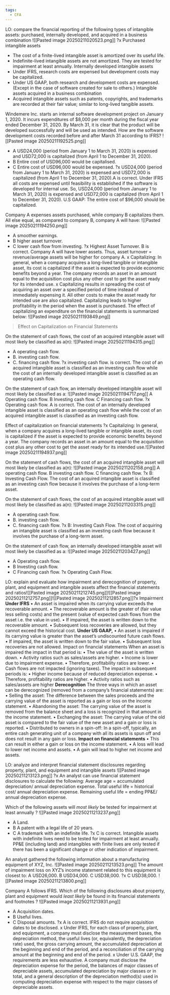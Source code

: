 ```yaml
---
tags:
  - CFA
---
```

LO: compare the financial reporting of the following types of intangible assets: purchased, internally developed, and acquired in a business combination 
![[Pasted image 20250211020523.png]]
?x
Purchased intangible assets 
- The cost of a finite-lived intangible asset is amortized over its useful life.
- Indefinite-lived intangible assets are not amortized. They are tested for impairment at least annually. 
Internally developed intangible assets
- Under IFRS, research costs are expensed but development costs may be capitalized.
- Under US GAAP, both research and development costs are expensed. (Except in the case of software created for sale to others.) 
Intangible assets acquired in a business combination
- Acquired intangible assets such as patents, copyrights, and trademarks are recorded at their fair value; similar to long-lived tangible assets.



Windemere Inc. starts an internal software development project on January 1, 2020. It incurs expenditures of $8,000 per month during the fiscal year ended December 31, 2020. By March 31, it is clear that the product will be developed successfully and will be used as intended. How are the software development costs recorded before and after March 31 according to IFRS?
![[Pasted image 20250211192525.png]]
- A USD24,000 (period from January 1 to March 31, 2020) is expensed and USD72,000 is capitalized (from April 1 to December 31, 2020).
- B Entire cost of USD96,000 would be capitalised.
- C Entire cost of USD96,000 would be expensed.
?x
USD24,000 (period from January 1 to March 31, 2020) is expensed and USD72,000 is capitalized (from April 1 to December 31, 2020).A is correct. Under IFRS all costs are expensed until feasibility is established if the software is developed for internal use. So, USD24,000 (period from January 1 to March 31, 2020) is expensed and USD72,000 is capitalized (from April 1 to December 31, 2020).
U.S GAAP: The entire cost of $96,000 should be capitalized.


Company A expenses assets purchased, while company B capitalizes them. All else equal, as compared to company B, company A will have:
![[Pasted image 20250211194250.png]]
- A   smoother earnings.
- B    higher asset turnover.
- C    lower cash flow from investing.
?x
Highest Asset Turnover. B is correct. Company A will have lower assets. Thus, asset turnover = revenue/average assets will be higher for company A.
x
Capitalizing:  In general, when a company acquires a long-lived tangible or intangible asset, its cost is capitalized if the asset is expected to provide economic benefits beyond a year. The company records an asset in an amount equal to the acquisition cost plus any other cost to get the asset ready for its intended use.
x
Capitalizing results in spreading the cost of acquiring an asset over a specified period of time instead of immediately expensing it. All other costs to make the asset ready for intended use are also capitalized. Capitalizing leads to higher profitability in the period when the asset is purchased. The effect of capitalizing an expenditure on the financial statements is summarized below:
![[Pasted image 20250211193849.png]]
> Effect on Capitalization on Financial Statements


On the statement of cash flows, the cost of an acquired intangible asset will most likely be classified as a(n):
![[Pasted image 20250211194315.png]]
- A   operating cash flow.
- B.  investing cash flow.
- C.  financing cash flow.
?x
investing cash flow.
 is correct. The cost of an acquired intangible asset is classified as an investing cash flow while the cost of an internally developed intangible asset is classified as an operating cash flow.

On the statement of cash flow, an internally developed intangible asset will most likely be classified as a:
![[Pasted image 20250211194717.png]]
A Operating cash flow.
B Investing cash flow.
C Financing cash flow.
?x
Operating cash flow.  A is correct. The cost of an internally developed intangible asset is classified as an operating cash flow while the cost of an acquired intangible asset is classified as an investing cash flow.



 Effect of capitalization on financial statements
 ?x
 Capitalizing:  In general, when a company acquires a long-lived tangible or intangible asset, its cost is capitalized if the asset is expected to provide economic benefits beyond a year. The company records an asset in an amount equal to the acquisition cost plus any other cost to get the asset ready for its intended use.![[Pasted image 20250211194937.png]]


On the statement of cash flows, the cost of an acquired intangible asset will most likely be classified as a(n): 
![[Pasted image 20250211202158.png]]
A operating cash flow. 
B investing cash flow. 
C financing cash flow.
?x
B: Investing Cash Flow.
The cost of an acquired intangible asset is classified as an investing cash flow because it involves the purchase of a long-term asset.


On the statement of cash flows, the cost of an acquired intangible asset will most likely be classified as a(n):
![[Pasted image 20250211203315.png]]
- A  operating cash flow.
- B. investing cash flow.
- C. financing cash flow.
?x
B: Investing Cash Flow.
The cost of acquiring an intangible asset is classified as an investing cash flow because it involves the purchase of a long-term asset.


On the statement of cash flow, an internally developed intangible asset will most likely be classified as a:
![[Pasted image 20250211203427.png]]
- A Operating cash flow.
- B Investing cash flow.
- C Financing cash flow.
?x
Operating Cash Flow. 


LO: explain and evaluate how impairment and derecognition of property, plant, and equipment and intangible assets affect the financial statements and ratios![[Pasted image 20250211212745.png]]![[Pasted image 20250211212757.png]]![[Pasted image 20250211212857.png]]?x
Impairment 
**Under IFRS**
• An asset is impaired when its carrying value exceeds the recoverable amount.
• The recoverable amount is the greater of (fair value less selling costs) and the present (value of expected cash flows from the asset i.e. the value in use).
• If impaired, the asset is written down to the recoverable amount.
• Subsequent loss recoveries are allowed, but they cannot exceed the historical cost.
**Under US GAAP,**
• An asset is impaired if its carrying value is greater than the asset’s undiscounted future cash flows.
• If impaired, the asset is written down to the fair value.
• Subsequent loss recoveries are not allowed.
Impact on financial statements When an asset is impaired the impact in that period is: • The value of the asset is written down. • Activity ratios such as sales/assets are higher. 
• Income is lower due to impairment expense. 
• Therefore, profitability ratios are lower. 
• Cash flows are not impacted (ignoring taxes). 
The impact in subsequent periods is: 
• Higher income because of reduced depreciation expense. 
• Therefore, profitability ratios are higher. 
• Activity ratios such as sales/assets are higher
**Derecognition**
The three ways in which an asset can be derecognized (removed from a company’s financial statements) are:
• Selling the asset: The difference between the sales proceeds and the carrying value of the asset is reported as a gain or loss on the income statement.
• Abandoning the asset: The carrying value of the asset is removed from the balance sheet and a loss is recognized in that amount in the income statement.
• Exchanging the asset: The carrying value of the old asset is compared to the fair value of the new asset and a gain or loss is reported.
• Distributed to owners in a spin-off: In a spin-off, typically, an entire cash generating unit of a company with all its assets is spun off and does not result in any gain or loss.
**Impact on financial statements**
• This can result in either a gain or loss on the income statement.
• A loss will lead to lower net income and assets.
• A gain will lead to higher net income and assets.


LO: analyze and interpret financial statement disclosures regarding property, plant, and equipment and intangible assets 
![[Pasted image 20250211213123.png]]
?x
An analyst can use financial statement disclosures to calculate the following: Average age = accumulated depreciation/ annual depreciation expense. Total useful life = historical cost/ annual depreciation expense. Remaining useful life = ending PP&E/ annual depreciation expense.


Which of the following assets will _most_ _likely_ be tested for impairment at least annually ?
![[Pasted image 20250211213237.png]]
- A Land.
- B A patent with a legal life of 20 years.
- C A trademark with an indefinite life.
?x
C is correct. Intangible assets with indefinite lives need to be tested for impairment at least annually. PP&E (including land) and intangibles with finite lives are only tested if there has been a significant change or other indication of impairment.




An analyst gathered the following information about a manufacturing equipment of XYZ, Inc.
![[Pasted image 20250211213523.png]]
The amount of impairment loss on XYZ’s income statement related to this equipment is closest to:
A USD26,000.
B USD34,000.
C USD38,000.
?x
C USD38,000.
![[Pasted image 20250211213800.png]]



Company A follows IFRS. Which of the following disclosures about property, plant and equipment would _least likely_ be found in its financial statements and footnotes ?
![[Pasted image 20250211213931.png]]
- A Acquisition dates.
- B Useful lives.
- C Disposal amounts.
?x
A is correct. IFRS do not require acquisition dates to be disclosed.
x
Under IFRS, for each class of property, plant, and equipment, a company must disclose the measurement bases, the depreciation method, the useful lives (or, equivalently, the depreciation rate) used, the gross carrying amount, the accumulated depreciation at the beginning and end of the period, and a reconciliation of the carrying amount at the beginning and end of the period.
x
Under U.S. GAAP, the requirements are less exhaustive. A company must disclose the depreciation expense for the period, the balances of major classes of depreciable assets, accumulated depreciation by major classes or in total, and a general description of the depreciation method(s) used in computing depreciation expense with respect to the major classes of depreciable assets. 













